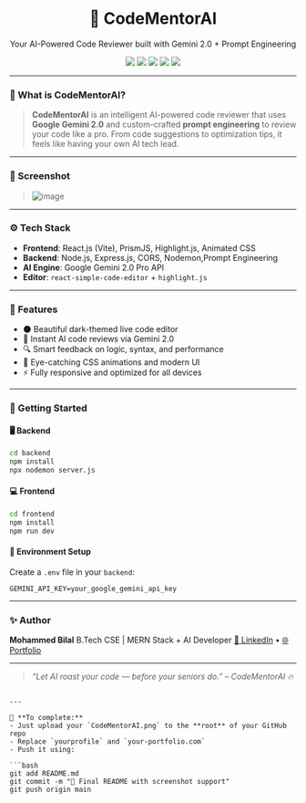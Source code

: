 <h1 align="center">🚀 CodeMentorAI</h1>
<p align="center">Your AI-Powered Code Reviewer built with Gemini 2.0 + Prompt Engineering</p>

<p align="center">
  <img src="https://img.shields.io/badge/Gemini%202.0-AI%20Model-brightgreen" />
  <img src="https://img.shields.io/badge/MERN-Full%20Stack-blue" />
  <img src="https://img.shields.io/badge/Vite-Frontend-ff69b4" />
  <img src="https://img.shields.io/badge/Nodemon-Backend-yellow" />
  <img src="https://img.shields.io/badge/Prompt%20Engineering-Smart-orange" />
</p>

---

### 🧠 What is CodeMentorAI?

> **CodeMentorAI** is an intelligent AI-powered code reviewer that uses **Google Gemini 2.0** and custom-crafted **prompt engineering** to review your code like a pro. From code suggestions to optimization tips, it feels like having your own AI tech lead.

---

### 🌟 Screenshot

>![image](https://github.com/user-attachments/assets/5b8591c7-1f6b-4250-8cf8-a00b59278a63)



---

### ⚙️ Tech Stack

- **Frontend**: React.js (Vite), PrismJS, Highlight.js, Animated CSS
- **Backend**: Node.js, Express.js, CORS, Nodemon,Prompt Engineering 
- **AI Engine**: Google Gemini 2.0 Pro API
- **Editor**: `react-simple-code-editor` + `highlight.js`

---

### 🚀 Features

- 🌑 Beautiful dark-themed live code editor
- 🤖 Instant AI code reviews via Gemini 2.0
- 🔍 Smart feedback on logic, syntax, and performance
- 🎨 Eye-catching CSS animations and modern UI
- ⚡ Fully responsive and optimized for all devices

---

### 🔧 Getting Started

#### 🖥 Backend

```bash
cd backend
npm install
npx nodemon server.js
````

#### 💻 Frontend

```bash
cd frontend
npm install
npm run dev
```

#### 🔐 Environment Setup

Create a `.env` file in your `backend`:

```
GEMINI_API_KEY=your_google_gemini_api_key
```

---

### ✨ Author

**Mohammed Bilal**
B.Tech CSE | MERN Stack + AI Developer
[🔗 LinkedIn](https://linkedin.com/in/mohammed-bilal-23678328a/) • [🌐 Portfolio](https://mohammedbilal.vercel.app/)

---

> *“Let AI roast your code — before your seniors do.” – CodeMentorAI 🔥*

````

---

📌 **To complete:**
- Just upload your `CodeMentorAI.png` to the **root** of your GitHub repo
- Replace `yourprofile` and `your-portfolio.com`
- Push it using:

```bash
git add README.md
git commit -m "📝 Final README with screenshot support"
git push origin main
